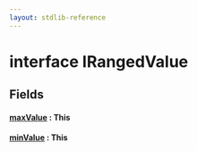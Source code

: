 ```yaml
---
layout: stdlib-reference
---
```


# interface IRangedValue

## Fields

#### [maxValue](/stdlib-reference/interfaces/IRangedValue/maxValue) : This
#### [minValue](/stdlib-reference/interfaces/IRangedValue/minValue) : This

